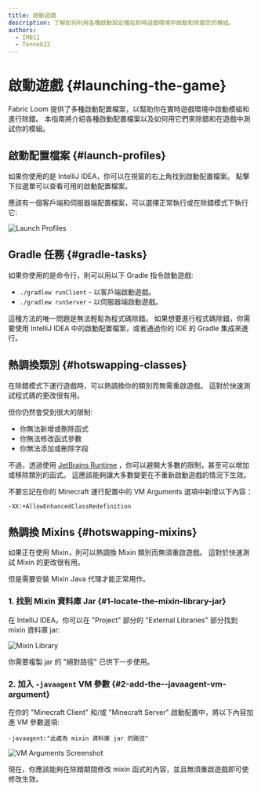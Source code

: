 ```yaml
---
title: 啟動遊戲
description: 了解如何利用各種啟動設定檔在即時遊戲環境中啟動和除錯您的模組。
authors:
  - IMB11
  - Tenneb22
---
```


# 啟動遊戲 {#launching-the-game}

Fabric Loom 提供了多種啟動配置檔案，以幫助你在實時遊戲環境中啟動模組和進行除錯。 本指南將介紹各種啟動配置檔案以及如何用它們來除錯和在遊戲中測試你的模組。

## 啟動配置檔案 {#launch-profiles}

如果你使用的是 IntelliJ IDEA，你可以在視窗的右上角找到啟動配置檔案。 點擊下拉選單可以查看可用的啟動配置檔案。

應該有一個客戶端和伺服器端配置檔案，可以選擇正常執行或在除錯模式下執行它:

![Launch Profiles](/assets/develop/getting-started/launch-profiles.png)

## Gradle 任務 {#gradle-tasks}

如果你使用的是命令行，則可以用以下 Gradle 指令啟動遊戲:

- `./gradlew runClient` - 以客戶端啟動遊戲。
- `./gradlew runServer` - 以伺服器端啟動遊戲。

這種方法的唯一問題是無法輕鬆為程式碼除錯。 如果想要進行程式碼除錯，你需要使用 IntelliJ IDEA 中的啟動配置檔案，或者通過你的 IDE 的 Gradle 集成來進行。

## 熱調換類別 {#hotswapping-classes}

在除錯模式下運行遊戲時，可以熱調換你的類別而無需重啟遊戲。 這對於快速測試程式碼的更改很有用。

但你仍然會受到很大的限制:

- 你無法新增或刪除函式
- 你無法修改函式參數
- 你無法添加或刪除字段

不過，透過使用 [JetBrains Runtime](https://github.com/JetBrains/JetBrainsRuntime) ，你可以避開大多數的限制，甚至可以增加或移除類別的函式。 這應該能夠讓大多數變更在不重新啟動遊戲的情況下生效。

不要忘記在你的 Minecraft 運行配置中的 VM Arguments 選項中新增以下內容：

```:no-line-numbers
-XX:+AllowEnhancedClassRedefinition
```

## 熱調換 Mixins {#hotswapping-mixins}

如果正在使用 Mixin，則可以熱調換 Mixin 類別而無須重啟遊戲。 這對於快速測試 Mixin 的更改很有用。

但是需要安裝 Mixin Java 代理才能正常用作。

### 1. 找到 Mixin 資料庫 Jar {#1-locate-the-mixin-library-jar}

在 IntelliJ IDEA，你可以在 "Project" 部分的 "External Libraries" 部分找到 mixin 資料庫 jar:

![Mixin Library](/assets/develop/getting-started/mixin-library.png)

你需要複製 jar 的 "絕對路徑" 已供下一步使用。

### 2. 加入 `-javaagent` VM 參數 {#2-add-the--javaagent-vm-argument}

在你的 "Minecraft Client" 和/或 "Minecraft Server" 啟動配置中，將以下內容加進 VM 參數選項:

```:no-line-numbers
-javaagent:"此處為 mixin 資料庫 jar 的路徑"
```

![VM Arguments Screenshot](/assets/develop/getting-started/vm-arguments.png)

現在，你應該能夠在除錯期間修改 mixin 函式的內容，並且無須重啟遊戲即可使修改生效。
